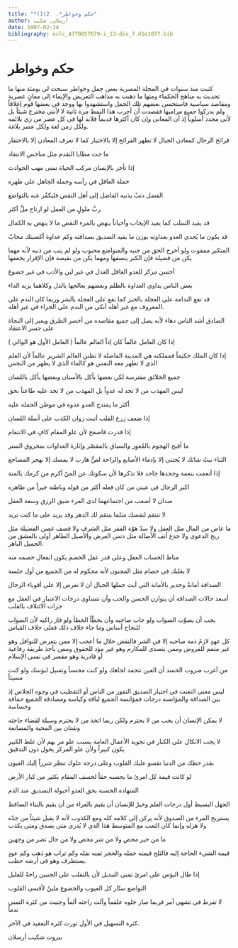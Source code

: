 ```yaml
---
title: "*حكم وخواطر*.  2(1)"
author: أرسلان, شكيب
date: 1907-02-14
bibliography: oclc_4770057679-i_13-div_7.d1e1077.bib
---
```




#  حكم وخواطر 


 كتبت منذ سنوات في المجلة المصرية بعض جمل وخواطر سنحت لي يومئذ منها ما تحديث به مناهج الحكماء ومنها ما ذهبت به مذاهب التعريض والإيماء إلى معانٍ عصرية ومقاصد سياسية فاستحسن بعضهم تلك الجمل واستشهدوا بها ووجد في بعضها قوم إغلاقاً ولم يدركوا جميع مراميها فقصدت أن أجرب هذا النمط مرة ثانية لا لأنني مخترع شيئاً بل لأني مجدد أسلوباً إذ أن المعاني وإن كان أكثرها قديماً فلابد لها في كل عصر من زي يلائمه ولكل زمن لغة ولكل عصر بلاغة. 

 قرائح الرجال كمعادن الجبال لا تظهر القرائح إلا بالاختيار كما لا تعرف المعادن إلا بالاحتقار 

 ما حث مطايا التقدم مثل مناخس الانتقاد 

 إذا تأخر بالإنسان مركب الحياة تمنى مهب الحوادث 

 حملة العاقل في رأسه وجملة الجاهل على ظهره 

 الفضل دنبٌ يذنبه الفاضل إلى أهل النقص فليكفّر عنه بالتواضع 

 ربَّ ملولٍ من العمل لو ارتاح ملَّ أكثر 

 قد يفيد السلب كما يفيد الإيجاب وأحياناً ينهض بالمرء النقص ما لا ينهض به الكمال 

 قد يكون ما يُجدي العدو بعداوته بوزن ما يفيد الصديق بصداقته وكم عداوة أكسبتك محابّ 

 المتكبر ممقوت ولو أخرج الحق من جنبه والمتواضع محبوب ولو لم يتب من ذنبه لأنه مهما يكن من فضيلة فإن الكبر ينسفها ومهما يكن من نقيصة فإن الإقرار يخففها 

 أحسن مركز للعدو العاقل العدل في غير لين والأدب في غير خضوع 

 بعض الناس يداوي العداوة بالظلم وبعضهم يعالجها بالذل وكلاهما يزيد الداء  

 قد تقع الندامة على العجلة بالخير كما تقع على العجلة بالشر وربما كان الندم على المعروف مع غير أهله أنكى من الندم على الجزاء في غير أهله. 

 الصادق أشد الناس دهاء لأنه يصل إلى جميع مقاصده من أخصر الطرق ويعبر إلى النجاة على جسر الاعتقاد 

 إذا كان العامل عالماً كان إذاً العالم عالماً ( العامل الأول هو الوالي )

 إذا كان الملك حكيماً فمملكته هي المدينة الفاضلة   لا تظنن العالم الشرير عالماً لأن العلم الذي لا تطهر معه النفس هو كالماء الذي لا يطهر من النجس 

 جميع الخلائق مفترسة لكن بعضها يأكل بالأسنان وبعضها يأكل باللسان 

 ليس المهذب من لا تجد له عدواً بل المهذب من لا تجد عليه طاعناً بحق 

 أكثر ما يمتدح العدو عدوه في موطن الحملة عليه 

 إذا ضعف زرع القلب أنبت زوان الكذب على أسلة اللسان 

 إذا قدرت فاصفح لأن علو المقام كافٍ في الانتقام 

 ما أقبح الهجوم بالمُعوِر والسباق بالمقصّر وإثارة العداوات بمخروق الستر 

 الثناء نبتُ شائك لا يُجتنى إلا بإدماء الأصابع والراحة لصٌّ هارب لا يمسك إلا بهجر المضاجع 

 إذا أنعمت بنعمة وجحدها جاحد فلا تذكرها لأن سكوتك عن المنّ أكرم من كرمك بالمنة 

 اكبر الرجال في عيني من كان فعله أكثر من قوله وباطنه خيراً من ظاهره 

 ضدان لا أصعب من اجتماعهما لدى المرء ضيق الرزق وسعة العقل 

 لا تنتقم لنفسك مثلما ينتقم لك الدهر وقد يزيد على ما كنت تريد 

 ما عاض من المال مثل العقل ولا سدّ هوّة الفقر مثل الشرف ولا قصف غصن   الفضيلة مثل ريح الدعوى ولا جدع أنف الأصالة مثل دنس العرض والأصيل الطاهر أولى بالعشق من الجميل الباهر. 

 مناط الحساب العقل وعلى قدر عقل الخصم يكون انفعال خصمه منه 

 لا يغلبك في خصام مثل المجنون لأنه محكوم له من الجميع من أول جلسة 

 الصداقة أمانةٌ وجدير بالأمانة التي أبت حملها الجبال أن لا تعرض إلا على أقوياء الرجال 

 أسعد حالات الصداقة أن يتوازن الحسن والحب وأن تتساوى درجات الاعتبار في العقل مع جرات الائتلاف بالقلب 

 يجب أن يصوَّب الصواب ولو خاب صاحبه وأن يخطّأ الخطأ ولو فاز راكبه لأن الصواب للنجاح أساس وما جاء خلاف ذلك فعلى خلاف القياس 

 كل عهدٍ لازمٌ ذمة صاحبه إلا في الشر فالنقض حلال   ما أعجب إلا ممن يتعرض للنوافل وهو غير متمم للفروض وممن يتصدى للمكارم وهو غير مؤد للحقوق وممن يأخذ طريقة رفاعية أو قادرية وهو مقصر في نفس الإسلام 

 من أغرب ضروب الحسد أن العين تتجمد لجاهك ولو كنت محسناً وتسيل لبؤسك ولو كنت مسيئاً 

 ليس معنى التعنت في اختيار الصديق النفور من الناس أو التقطيب في وجوه الجلاس إذ بين الصداقة والمؤانسة درجات فمؤانسة الجميع لباقة وكياسة ومصادقة الجميع حماقة وخساسة 

 لا يمكن الإنسان أن يحب من لا يحترم ولكن ربما اتخذ من لا يحترم وسيلة لقضاء حاجته وشتان بين المحبة والمصانعة 

 لا يجب الاتكال على الكبار في تجويد الأعمال العامة بسبب علو مر بهم لأن غلط الكبير يكون كبيراً ولأن علو المركز يحول دون التدقيق 

 بقدر حظك من الدنيا تقسو عليك القلوب وعلى درجة علوك تنظر شزراً إليك العيون  

 لو كانت قيمة كل امرئ ما يحسنه حقاً لخسف المقام بكثير من كبار الأرض 

 الشهادة الحسنة بحق العدو أحبولة التصديق عند الذم 

 الجهل البسيط أول درجات العلم وخيرٌ للإنسان أن يقيم بالعراء من أن يقيم بالبناء الساقط 

 يستريح المرء من الصدوق لأنه يركن إلى كلامه كله ومع الكذوب لأنه لا يقبل شيئاً من جدّه ولا هزله وإنما كان التعب مع المتوسط هذا الذي لا يُدرى متى يصدق ومتى يكذب 

 ما من خير محض ولا من شر محض ولا من حال تضر من وجهين 

 قيمة الشيء الحاجة إليه فالثلج قيمته حمله والحجر ثمنه نقله وكم تراب هو ذهب وكم عودٍ يستطرف وهو في أرضه حطب. 

 إذا طال البؤس على امرئ تمنى التبديل لأن بالتقلب على الجنبين راحةً للعليل 

 التواضع ستّار كل العيوب والخضوع ملينُ لأقسى القلوب 

 لا تفرط في تشهي أمر فربما صار حلوه علقماً وآلت راحته ألماً وجنيت من كثرة التمني ندماً 

 كثرة التسهيل في الأول تورث كثرة التعقيد في الآخر. 
 
 بيروت  شكيب  أرسلان  
